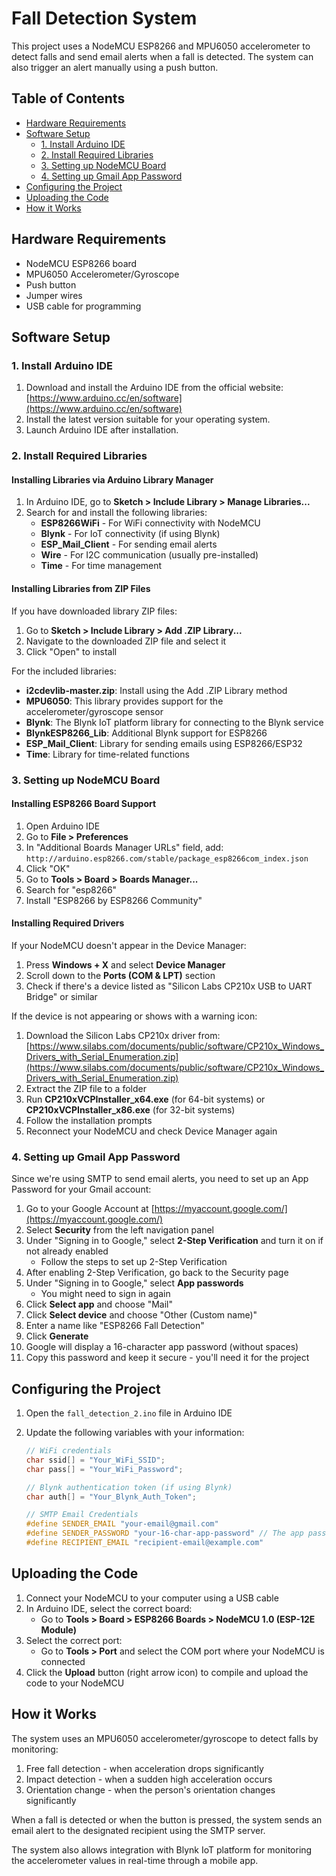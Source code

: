 # Fall Detection System

This project uses a NodeMCU ESP8266 and MPU6050 accelerometer to detect falls and send email alerts when a fall is detected. The system can also trigger an alert manually using a push button.

## Table of Contents

- [Hardware Requirements](#hardware-requirements)
- [Software Setup](#software-setup)
  - [1. Install Arduino IDE](#1-install-arduino-ide)
  - [2. Install Required Libraries](#2-install-required-libraries)
  - [3. Setting up NodeMCU Board](#3-setting-up-nodemcu-board)
  - [4. Setting up Gmail App Password](#4-setting-up-gmail-app-password)
- [Configuring the Project](#configuring-the-project)
- [Uploading the Code](#uploading-the-code)
- [How it Works](#how-it-works)

## Hardware Requirements

- NodeMCU ESP8266 board
- MPU6050 Accelerometer/Gyroscope
- Push button
- Jumper wires
- USB cable for programming

## Software Setup

### 1. Install Arduino IDE

1. Download and install the Arduino IDE from the official website: [https://www.arduino.cc/en/software](https://www.arduino.cc/en/software)
2. Install the latest version suitable for your operating system.
3. Launch Arduino IDE after installation.

### 2. Install Required Libraries

#### Installing Libraries via Arduino Library Manager

1. In Arduino IDE, go to **Sketch > Include Library > Manage Libraries...**
2. Search for and install the following libraries:
   - **ESP8266WiFi** - For WiFi connectivity with NodeMCU
   - **Blynk** - For IoT connectivity (if using Blynk)
   - **ESP_Mail_Client** - For sending email alerts
   - **Wire** - For I2C communication (usually pre-installed)
   - **Time** - For time management

#### Installing Libraries from ZIP Files

If you have downloaded library ZIP files:

1. Go to **Sketch > Include Library > Add .ZIP Library...**
2. Navigate to the downloaded ZIP file and select it
3. Click "Open" to install

For the included libraries:

- **i2cdevlib-master.zip**: Install using the Add .ZIP Library method
- **MPU6050**: This library provides support for the accelerometer/gyroscope sensor
- **Blynk**: The Blynk IoT platform library for connecting to the Blynk service
- **BlynkESP8266_Lib**: Additional Blynk support for ESP8266
- **ESP_Mail_Client**: Library for sending emails using ESP8266/ESP32
- **Time**: Library for time-related functions

### 3. Setting up NodeMCU Board

#### Installing ESP8266 Board Support

1. Open Arduino IDE
2. Go to **File > Preferences**
3. In "Additional Boards Manager URLs" field, add: `http://arduino.esp8266.com/stable/package_esp8266com_index.json`
4. Click "OK"
5. Go to **Tools > Board > Boards Manager...**
6. Search for "esp8266"
7. Install "ESP8266 by ESP8266 Community"

#### Installing Required Drivers

If your NodeMCU doesn't appear in the Device Manager:

1. Press **Windows + X** and select **Device Manager**
2. Scroll down to the **Ports (COM & LPT)** section
3. Check if there's a device listed as "Silicon Labs CP210x USB to UART Bridge" or similar

If the device is not appearing or shows with a warning icon:

1. Download the Silicon Labs CP210x driver from: [https://www.silabs.com/documents/public/software/CP210x_Windows_Drivers_with_Serial_Enumeration.zip](https://www.silabs.com/documents/public/software/CP210x_Windows_Drivers_with_Serial_Enumeration.zip)
2. Extract the ZIP file to a folder
3. Run **CP210xVCPInstaller_x64.exe** (for 64-bit systems) or **CP210xVCPInstaller_x86.exe** (for 32-bit systems)
4. Follow the installation prompts
5. Reconnect your NodeMCU and check Device Manager again

### 4. Setting up Gmail App Password

Since we're using SMTP to send email alerts, you need to set up an App Password for your Gmail account:

1. Go to your Google Account at [https://myaccount.google.com/](https://myaccount.google.com/)
2. Select **Security** from the left navigation panel
3. Under "Signing in to Google," select **2-Step Verification** and turn it on if not already enabled
   - Follow the steps to set up 2-Step Verification
4. After enabling 2-Step Verification, go back to the Security page
5. Under "Signing in to Google," select **App passwords**
   - You might need to sign in again
6. Click **Select app** and choose "Mail"
7. Click **Select device** and choose "Other (Custom name)"
8. Enter a name like "ESP8266 Fall Detection"
9. Click **Generate**
10. Google will display a 16-character app password (without spaces)
11. Copy this password and keep it secure - you'll need it for the project

## Configuring the Project

1. Open the `fall_detection_2.ino` file in Arduino IDE
2. Update the following variables with your information:

   ```cpp
   // WiFi credentials
   char ssid[] = "Your_WiFi_SSID";
   char pass[] = "Your_WiFi_Password";

   // Blynk authentication token (if using Blynk)
   char auth[] = "Your_Blynk_Auth_Token";

   // SMTP Email Credentials
   #define SENDER_EMAIL "your-email@gmail.com"
   #define SENDER_PASSWORD "your-16-char-app-password" // The app password you generated
   #define RECIPIENT_EMAIL "recipient-email@example.com"
   ```

## Uploading the Code

1. Connect your NodeMCU to your computer using a USB cable
2. In Arduino IDE, select the correct board:
   - Go to **Tools > Board > ESP8266 Boards > NodeMCU 1.0 (ESP-12E Module)**
3. Select the correct port:
   - Go to **Tools > Port** and select the COM port where your NodeMCU is connected
4. Click the **Upload** button (right arrow icon) to compile and upload the code to your NodeMCU

## How it Works

The system uses an MPU6050 accelerometer/gyroscope to detect falls by monitoring:

1. Free fall detection - when acceleration drops significantly
2. Impact detection - when a sudden high acceleration occurs
3. Orientation change - when the person's orientation changes significantly

When a fall is detected or when the button is pressed, the system sends an email alert to the designated recipient using the SMTP server.

The system also allows integration with Blynk IoT platform for monitoring the accelerometer values in real-time through a mobile app.
